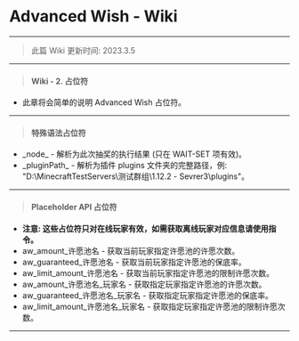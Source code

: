 # Advanced Wish - Wiki
---
> 此篇 Wiki 更新时间: 2023.3.5
---
> #### Wiki - 2. 占位符
- 此章将会简单的说明 Advanced Wish 占位符。
---
> #### 特殊语法占位符
- \_node_ - 解析为此次抽奖的执行结果 (只在 WAIT-SET 项有效)。
- \_pluginPath_ - 解析为插件 plugins 文件夹的完整路径，例: "D:\MinecraftTestServers\测试群组\1.12.2 - Sevrer3\plugins"。
---
> #### Placeholder API 占位符
-  **注意: 这些占位符只对在线玩家有效，如需获取离线玩家对应信息请使用指令。** 
- aw_amount_许愿池名 - 获取当前玩家指定许愿池的许愿次数。
- aw_guaranteed_许愿池名 - 获取当前玩家指定许愿池的保底率。
- aw_limit_amount_许愿池名 - 获取当前玩家指定许愿池的限制许愿次数。
- aw_amount_许愿池名_玩家名 - 获取指定玩家指定许愿池的许愿次数。
- aw_guaranteed_许愿池名_玩家名 - 获取指定玩家指定许愿池的保底率。
- aw_limit_amount_许愿池名_玩家名 - 获取指定玩家指定许愿池的限制许愿次数。
---